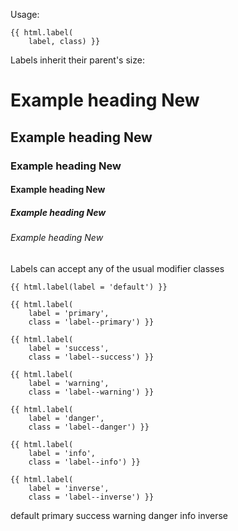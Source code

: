 Usage:

    {{ html.label(
        label, class) }}
        
Labels inherit their parent's size:

<h1>Example heading <span class="label">New</span></h1>
<h2>Example heading <span class="label">New</span></h2>
<h3>Example heading <span class="label">New</span></h3>
<h4>Example heading <span class="label">New</span></h4>
<h5>Example heading <span class="label">New</span></h5>
<h6>Example heading <span class="label">New</span></h6>
    
Labels can accept any of the usual modifier classes
    
    {{ html.label(label = 'default') }}

    {{ html.label(
        label = 'primary', 
        class = 'label--primary') }}

    {{ html.label(
        label = 'success', 
        class = 'label--success') }}

    {{ html.label(
        label = 'warning', 
        class = 'label--warning') }}

    {{ html.label(
        label = 'danger', 
        class = 'label--danger') }}

    {{ html.label(
        label = 'info', 
        class = 'label--info') }}
        
    {{ html.label(
        label = 'inverse', 
        class = 'label--inverse') }}
    
<span class="label">default</span> <span class="label label--primary">primary</span> <span class="label label--success">success</span> <span class="label label--warning">warning</span> <span class="label label--danger">danger</span> <span class="label label--info">info</span> <span class="label label--inverse">inverse</span>